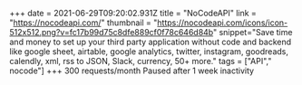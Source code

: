+++
date = 2021-06-29T09:20:02.931Z
title = "NoCodeAPI"
link = "https://nocodeapi.com/"
thumbnail = "https://nocodeapi.com/icons/icon-512x512.png?v=fc17b99d75c8dfe889cf0f78c646d84b"
snippet="Save time and money to set up your third party application without code and backend like google sheet, airtable, google analytics, twitter, instagram, goodreads, calendly, xml, rss to JSON, Slack, currency, 50+ more."
tags = ["API"," nocode"]
+++
300 requests/month
Paused after 1 week inactivity
